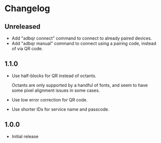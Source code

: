 # Changelog

## Unreleased

- Add "adbqr connect" command to connect to already paired devices.
- Add "adbqr manual" command to connect using a pairing code, instead of via QR code.

## 1.1.0

- Use half-blocks for QR instead of octants.

  Octants are only supported by a handful of fonts, and seem to have some pixel alignment issues in some cases.

- Use low error correction for QR code.
- Use shorter IDs for service name and passcode.

## 1.0.0

- Initial release